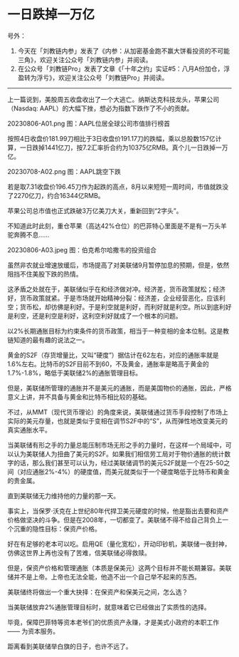 # 一日跌掉一万亿

号外：
1. 今天在「刘教链内参」发表了《内参：从加密基金跑不赢大饼看投资的不可能三角》，欢迎关注公众号「刘教链内参」并阅读。
2. 在公众号「刘教链Pro」发表了文章《「十年之约」实证#5：八月A份加仓，浮盈转为浮亏》，欢迎关注公众号「刘教链Pro」并阅读。

* * *

上一篇说到，美股周五收盘收出了一个大逃亡。纳斯达克科技龙头，苹果公司（Nasdaq: AAPL）的大幅下挫，想必为指数下跌作了不小的贡献。

20230806-A01.png
图：AAPL位居全球公司市值排行榜首

按照4日收盘价181.99刀相比于3日收盘价191.17刀的跌幅，乘以总股数157亿计算，一日跌掉1441亿刀，按7.2汇率折合约为10375亿RMB。真个儿一日跌掉一万亿。

20230708-A02.png
图：AAPL跳空下跌

若是取7.31收盘价196.45刀作为起跌的高点，8月以来短短一周时间，市值就跌没了2270亿刀，约合16344亿RMB。

苹果公司总市值也正式跌破3万亿美刀大关，重新回到“2字头”。

不知道此时此刻，重仓苹果（高达42%仓位）的巴菲特心里面是不是有一万头羊驼奔腾不息……

20230806-A03.jpeg
图：伯克希尔哈撒韦的投资组合

虽然非农就业增速放缓后，市场提高了对美联储9月暂停加息的预期，但是，依然阻挡不住美股下跌的热情。

这矛盾之处就在于，美联储似乎在和经济做对冲。经济差，货币政策就松；经济好，货币政策就紧。于是市场就开始精神分裂：经济差，企业经营恶化，应该利空；货币松，却彷佛是利好。于是利空就是利好，而利好就是利空。所以到底利好是利空，还是利空是利好，这利空利好就成了一个根本的问题。

以2%长期通胀目标为约束条件的货币政策，相当于一种变相的金本位制。这是教链知道的最有趣的说法之一。

黄金的S2F（存货增量比，又叫“硬度”）据估计在62左右，对应的通胀率就是1.6%左右。比特币的S2F目前不到60，不及黄金，通胀率是略高于黄金的1.7%-1.8%，略低于美联储2%的通胀管理目标。

但是，美联储所管理的通胀并不是美元的通胀，而是美国物价的通胀，因此，严格意义上讲，并不具备与黄金和比特币相比较的基础。

不过，从MMT（现代货币理论）的角度来说，美联储通过货币手段控制了市场上实际的美元存量，也就是类似于变相在调节S2F中的“S”，从而弹性地改变美元的真实通胀水平。

当美联储有形之手的力量总能压制市场无形之手的力量时，在这样一个局域中，可以认为美联储人为扭曲了美元的S2F。如果我们相信劳工局对于物价通胀的统计数字的话，那么我们甚至可以认为，经过美联储调节的美元S2F就是一个在25-50之间（对应通胀2%-4%）的硬度值，而美元就类似于一个硬度略低于比特币和黄金的贵金属。

直到美联储无力维持他的力量的那一天。

事实上，当保罗·沃克在上世纪80年代捍卫美元硬度的时候，他是豁出去要和资产价格做坚决的斗争。但是在2008年，一切都变了。美联储不得不给自己背负上一个沉重的隐性目标：保资产价格。

好在有足够的老本可以吃。启用QE（量化宽松），开动印钞机，美联储一夜封神，仿佛这世界上再也没有了苦难，信美联储必得救赎。

但是，保资产价格和管理通胀（本质是保美元）这两个目标并不能长期兼容。美联储并不是上帝。上帝也无法全能，他造不出一个自己举不起来的东西。

美联储终将做出一个重大抉择：在保资产和保美元之间，怎么选？

当美联储放弃2%通胀管理目标时，就意味着它已经做出了实质性的选择。

毕竟，保障巴菲特等资本老爷们的优质资产永赚，才是美式小政府的本职工作 —— 为资本服务。

距离看到美联储举白旗的日子，也许不远了。

